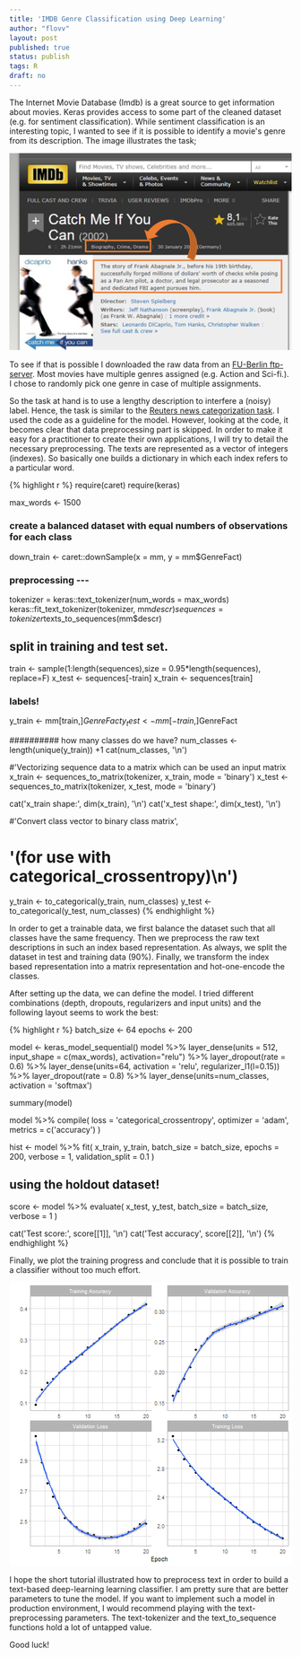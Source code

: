 ```yaml
---
title: 'IMDB Genre Classification using Deep Learning'
author: "flovv"
layout: post
published: true
status: publish
tags: R
draft: no
---
```

 

 
The Internet Movie Database (Imdb) is a great source to get information about movies. Keras provides access to some part of the cleaned dataset (e.g. for sentiment classification). While sentiment classification is an interesting topic, I wanted to see if it is possible to identify a movie's genre from its description.
The image illustrates the task;
 
![plot of chunk unnamed-chunk-4](/figures/post25/imdb_classification.png)
 
To see if that is possible I downloaded the raw data from an [FU-Berlin ftp- server](ftp://ftp.fu-berlin.de/pub/misc/movies/database/). Most movies have multiple genres assigned (e.g. Action and Sci-fi.). I chose to randomly pick one genre in case of multiple assignments.
 
So the task at hand is to use a lengthy description to interfere a (noisy) label. Hence, the task is similar to the [Reuters news categorization task](https://rstudio.github.io/keras/articles/examples/reuters_mlp.html). I used the code as a guideline for the model.
However, looking at the code, it becomes clear that data preprocessing part is skipped. In order to make it easy for a practitioner to create their own applications, I will try to detail the necessary preprocessing. 
The texts are represented as a vector of integers (indexes). So basically one builds a dictionary in which each index refers to a particular word.
 
 

{% highlight r %}
require(caret)
require(keras)
 
max_words <- 1500
 
### create a balanced dataset  with equal numbers of observations for each class
down_train <- caret::downSample(x = mm, y = mm$GenreFact)
 
### preprocessing  --- 
tokenizer = keras::text_tokenizer(num_words = max_words)
keras::fit_text_tokenizer(tokenizer, mm$descr)
sequences = tokenizer$texts_to_sequences(mm$descr)
 
## split in training and test set.
train <- sample(1:length(sequences),size = 0.95*length(sequences), replace=F)
x_test <-  sequences[-train]
x_train <- sequences[train]
 
### labels!
y_train <- mm[train,]$GenreFact 
y_test <-  mm[-train,]$GenreFact
 
 
########## how many classes do we have?
num_classes <- length(unique(y_train)) +1
cat(num_classes, '\n')
 
#'Vectorizing sequence data to a matrix which can be used an input matrix
x_train <- sequences_to_matrix(tokenizer, x_train, mode = 'binary')
x_test <- sequences_to_matrix(tokenizer, x_test, mode = 'binary')
 
cat('x_train shape:', dim(x_train), '\n')
cat('x_test shape:', dim(x_test), '\n')
 
#'Convert class vector to binary class matrix',
#    '(for use with categorical_crossentropy)\n')
y_train <- to_categorical(y_train, num_classes)
y_test <- to_categorical(y_test, num_classes)
{% endhighlight %}
 
In order to get a trainable data, we first balance the dataset such that all classes have the same frequency.
Then we preprocess the raw text descriptions in such an index based representation. As always, we split the dataset in test and training data (90%). Finally, we transform the index based representation into a matrix representation and hot-one-encode the classes. 
 
After setting up the data, we can define the model. I tried different combinations (depth, dropouts, regularizers and input units) and the following layout seems to work the best:
 
 

{% highlight r %}
batch_size <- 64
epochs <- 200
 
model <- keras_model_sequential()
model %>%
  layer_dense(units = 512, input_shape = c(max_words), activation="relu") %>% 
  layer_dropout(rate = 0.6) %>% 
  layer_dense(units=64, activation = 'relu', regularizer_l1(l=0.15)) %>% 
  layer_dropout(rate = 0.8) %>% 
  layer_dense(units=num_classes, activation = 'softmax')
 
summary(model)
 
model %>% compile(
  loss = 'categorical_crossentropy',
  optimizer = 'adam',
  metrics = c('accuracy')
)
 
hist <- model %>% fit(
  x_train, y_train,
  batch_size = batch_size,
  epochs = 200,
  verbose = 1,
  validation_split = 0.1
)
 
## using the holdout dataset!
score <- model %>% evaluate(
  x_test, y_test,
  batch_size = batch_size,
  verbose = 1
)
 
cat('Test score:', score[[1]], '\n')
cat('Test accuracy', score[[2]], '\n')
{% endhighlight %}
 
Finally, we plot the training progress and conclude that it is possible to train a classifier without too much effort.
 
![plot of chunk unnamed-chunk-4](/figures/post25/unnamed-chunk-4-1.png)
 
I hope the short tutorial illustrated how to preprocess text in order to build a text-based deep-learning learning classifier. I am pretty sure that are better parameters to tune the model.
If you want to implement such a model in production environment, I would recommend playing with the text-preprocessing parameters. The text-tokenizer and the text_to_sequence functions hold a lot of untapped value.
 
Good luck!
 
 
 
 
 
 
